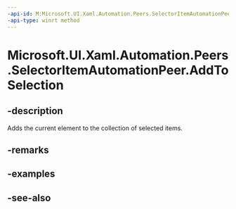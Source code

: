 ```yaml
---
-api-id: M:Microsoft.UI.Xaml.Automation.Peers.SelectorItemAutomationPeer.AddToSelection
-api-type: winrt method
---
```


<!-- Method syntax
public void AddToSelection()
-->

# Microsoft.UI.Xaml.Automation.Peers.SelectorItemAutomationPeer.AddToSelection

## -description
Adds the current element to the collection of selected items.

## -remarks

## -examples

## -see-also
